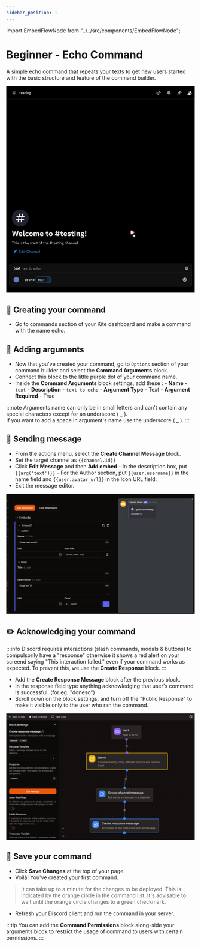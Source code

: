 ```yaml
---
sidebar_position: 1
---
```


import EmbedFlowNode from "../../src/components/EmbedFlowNode";

# Beginner - Echo Command

A simple echo command that repeats your texts to get new users started with the basic structure and feature of the command builder.

![Echo Demo](./img/echo-demo.gif)

## 🌟 Creating your command 
- Go to commands section of your Kite dashboard and make a command with the name echo.

## 📝 Adding arguments
- Now that you've created your command, go to `Options` section of your command builder and select the **Command Arguments** block.  
  <EmbedFlowNode type="option_command_argument" />  
- Connect this block to the little purple dot of your command name.
- Inside the **Command Arguments** block settings, add these :
        - **Name** - `text`
        - **Description** - `text to echo`
        - **Argument Type** - Text
        - **Argument Required** - True

:::note
Arguments name can only be in small letters and can't contain any special characters except for an underscore ( \_ ).  
If you want to add a space in argument's name use the underscore ( \_ ).
:::

## 💬 Sending message 
- From the actions menu, select the **Create Channel Message** block.  
  <EmbedFlowNode type="action_message_create" />  
- Set the target channel as `{{channel.id}}`
- Click **Edit Message** and then **Add embed**
        - In the description box, put `{{arg('text')}}`
        - For the Author section, put `{{user.username}}` in the name field and `{{user.avatar_url}}` in the Icon URL field.
- Exit the message editor.

![Echo Embed Example](./img/echo-embed.png)

## ✏️ Acknowledging your command 
:::info
Discord requires interactions (slash commands, modals & buttons) to compulsorily have a "response" otherwise it shows a red alert on your screend saying "This interaction failed." even if your command works as expected. To prevent this, we use the **Create Response** block.
:::

- Add the **Create Response Message** block after the previous block.  
  <EmbedFlowNode type="action_response_create" />  
- In the response field type anything acknowledging that user's command is successful. (for eg. "doneso")
- Scroll down on the block settings, and turn off the "Public Response" to make it visible only to the user who ran the command.

![Echo Command Flow](./img/echo-flow.png)

## 💌 Save your command
- Click **Save Changes** at the top of your page.
- Voilà! You've created your first command.
>  It can take up to a minute for the changes to be deployed. This is indicated by the orange circle in the command list. It's advisable to wait until the orange circle changes to a green checkmark.
- Refresh your Discord client and run the command in your server.

:::tip 
You can add the **Command Permissions** block along-side your arguments block to restrict the usage of command to users with certain permissions.
:::
